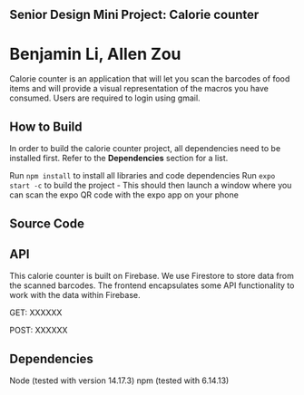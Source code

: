 ## Senior Design Mini Project: Calorie counter
# Benjamin Li, Allen Zou

Calorie counter is an application that will let you scan the barcodes of food items and will provide a visual representation of the macros you have consumed. Users are required to login using gmail.

## How to Build
In order to build the calorie counter project, all dependencies need to be installed first. Refer to the **Dependencies** section for a list.

Run ```npm install``` to install all libraries and code dependencies
Run ```expo start -c``` to build the project
	 - This should then launch a window where you can scan the expo QR code with the expo app on your phone

## Source Code

## API
This calorie counter is built on Firebase. We use Firestore to store data from the scanned barcodes. The frontend encapsulates some API functionality to work with the data within Firebase.

GET: XXXXXX

POST: XXXXXX

## Dependencies
Node (tested with version 14.17.3)
npm (tested with 6.14.13)